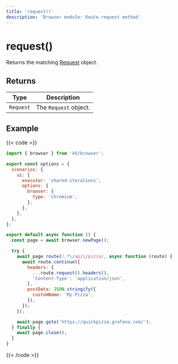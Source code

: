 ```yaml
---
title: 'request()'
description: 'Browser module: Route.request method'
---
```


# request()

Returns the matching [Request](https://grafana.com/docs/k6/<K6_VERSION>/javascript-api/k6-browser/request) object.

## Returns

| Type      | Description           |
| --------- | --------------------- |
| `Request` | The `Request` object. |

## Example

{{< code >}}

<!-- md-k6:skip -->

```javascript
import { browser } from 'k6/browser';

export const options = {
  scenarios: {
    ui: {
      executor: 'shared-iterations',
      options: {
        browser: {
          type: 'chromium',
        },
      },
    },
  },
};

export default async function () {
  const page = await browser.newPage();

  try {
    await page.route(/.*\/api\/pizza/, async function (route) {
      await route.continue({
        headers: {
          ...route.request().headers(),
          'Content-Type': 'application/json',
        },
        postData: JSON.stringify({
          customName: 'My Pizza',
        }),
      });
    });

    await page.goto('https://quickpizza.grafana.com/');
  } finally {
    await page.close();
  }
}
```

{{< /code >}}
